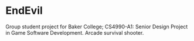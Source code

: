 # EndEvil
Group student project for Baker College; CS4990-A1: Senior Design Project in Game Software Development. Arcade survival shooter.
